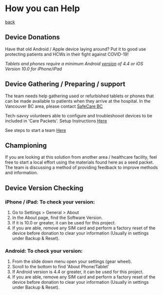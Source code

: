# How you can Help
[back](index.md)
## Device Donations

Have that old Android / Apple device laying around? Put it to good use protecting patients and HCWs in their fight against COVID-19!

*Tablets and phones require a minimum Android [version](#device-version-checking) of 4.4 or iOS Version 10.0 for iPhone/iPad*

## Device Gathering / Preparing / support

The team needs help gathering used or refurbished tablets or phones that can be made available to patients when they arrive at the hospital. In the Vancouver BC area, please contact [SafeCare BC](https://www.safecarebc.ca/operationprotect/) 

Tech-savvy volunteers able to configure and troubleshooot devices to be included in 'Care Packets'.
Setup Instructions [Here](device_prep.md)

See steps to start a team [Here](help_steps.md)

## Championing

If you are looking at this solution from another area / healthcare facility, feel free to start a local effort using the materials found here as a seed packet. 
The team is discussing a method of providing feedback to improve methods and information. 

## Device Version Checking

### iPhone / iPad: To check your version:
 1. Go to Settings > General > About
 2. In the About page, find the Software Version.
 3. If it is 10.0 or greater, it can be used for this project.
 4. If you are able, remove any SIM card and perform a factory reset of the device before donation to clear your information (Usually in settings under Backup & Reset).

### Android: To check your version:
 1. From the slide down menu open your settings (gear wheel).
 2. Scroll to the bottom to find 'About Phone/Tablet'
 3. If Android version is 4.4 or greater, it can be used for this project.
 4. If you are able, remove any SIM card and perform a factory reset of the device before donation to clear your information (Usually in settings under Backup & Reset).